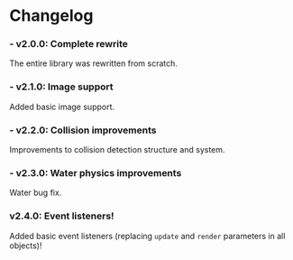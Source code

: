 # Changelog
### - v2.0.0: Complete rewrite
The entire library was rewritten from scratch.

### - v2.1.0: Image support
Added basic image support.

### - v2.2.0: Collision improvements
Improvements to collision detection structure and system.

### - v2.3.0: Water physics improvements
Water bug fix.

### v2.4.0: Event listeners!
Added basic event listeners (replacing `update` and `render` parameters in all objects)!
